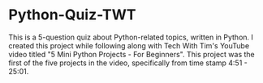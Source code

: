 # Python-Quiz-TWT
This is a 5-question quiz about Python-related topics, written in Python. I created this project while following along with Tech With Tim's YouTube video titled "5 Mini Python Projects - For Beginners". This project was the first of the five projects in the video, specifically from time stamp 4:51 - 25:01.
